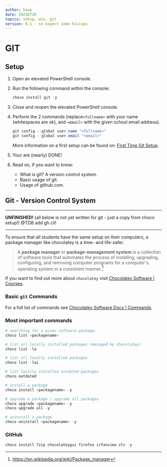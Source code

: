 ```yaml
---
author: hasp
date: 20210720
topics: setup, win, git
version: 0.1 - so expect some hiccups
---
```


# GIT

## Setup

1. Open an elevated PowerShell console.

2. Run the following command within the console:

   ```powershell
   choco install git -y
   ```

3. Close and reopen the  elevated PowerShell console.

4. Perform the 2 commands (replace`<fullname>` with your name (whitespaces are ok), and `<email>` with the given school email address).

   ```powershell
   git config --global user.name "<fullname>"
   git config --global user.email "<email>"
   ```

   More information on a first setup can be found on: [First Time Git Setup](https://git-scm.com/book/en/v2/Getting-Started-First-Time-Git-Setup).

5. Your are (nearly) DONE!

6. Read on, if you want to know:

   - What is git? A version control system.
   - Basic usage of git.
   - Usage of github.com.

## Git - Version Control System

---

**UNFINISHED!** (all below is not yet written for git - just a copy from choco setup!)
@TDB add gh cli!

---

To ensure that all students have the same setup on their computers, a package manager like chocolatey is a time- and life-safer.

> A **package manager** or **package-management system** is a collection of software tools that automates the process of installing, upgrading, configuring, and removing computer programs for a computer's operating system in a consistent manner.[^wikipedia]
>
> [^wikipedia]:https://en.wikipedia.org/wiki/Package_manager

If you want to find out more about `chocolatey` visit [Chocolatey Software | Courses](https://community.chocolatey.org/courses).

### Basic `git` Commands

For a full list of commands see [Chocolatey Software Docs | Commands](https://docs.chocolatey.org/en-us/choco/commands/).

### Most important commands

```powershell
# searching for a given software package:
choco list <packagename>

# list all locally installed packages (managed by chocolatey)
choco list -la

# list all locally installed packages
choco list -lai

# list locally installed outdated packages
choco outdated

# install a package
choco install <packagename> -y

# upgrade a package / upgrade all packages
choco upgrade <packagename> -y
choco upgrade all -y

# uninstall a package
choco uninstall <packagename> -y
```

### GitHub

```powershell
choco install 7zip chocolateygui firefox irfanview vlc -y
```
